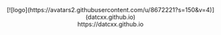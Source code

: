 <center>
[![logo](https://avatars2.githubusercontent.com/u/8672221?s=150&v=4)](datcxx.github.io)
<br/>
https://datcxx.github.io
</center>
